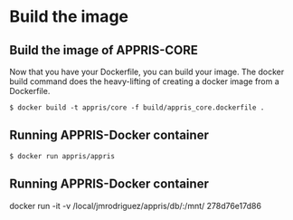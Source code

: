 Build the image
===============

Build the image of APPRIS-CORE
------------------------------
Now that you have your Dockerfile, you can build your image. The docker build command does the heavy-lifting of creating a docker image from a Dockerfile.

```
$ docker build -t appris/core -f build/appris_core.dockerfile .
```

Running APPRIS-Docker container
-------------------------------

```
$ docker run appris/appris
```

Running APPRIS-Docker container
-------------------------------

docker run -it -v /local/jmrodriguez/appris/db/:/mnt/ 278d76e17d86


